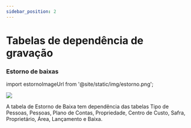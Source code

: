 ```yaml
---
sidebar_position: 2
---
```


# Tabelas de dependência de gravação

### Estorno de baixas

import estornoImageUrl from '@site/static/img/estorno.png';

<img src={estornoImageUrl} />

A tabela de Estorno de Baixa tem dependência das tabelas Tipo de Pessoas, Pessoas, Plano de Contas, Propriedade, Centro de Custo, Safra, Proprietário, Área, Lançamento e Baixa.
